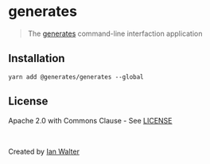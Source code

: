# generates
> The [generates][generatesUrl] command-line interfaction application

## Installation

```console
yarn add @generates/generates --global
```

## License

Apache 2.0 with Commons Clause - See [LICENSE][licenseUrl]

&nbsp;

Created by [Ian Walter](https://ianwalter.dev)

[generatesUrl]: https://github.com/generates/generates
[licenseUrl]: https://github.com/generates/generates/blob/main/packages/cli/LICENSE
